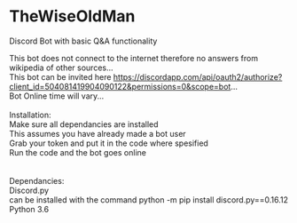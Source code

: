 # TheWiseOldMan
Discord Bot with basic Q&amp;A functionality

This bot does not connect to the internet therefore no answers from wikipedia of other sources... <br>
This bot can be invited here https://discordapp.com/api/oauth2/authorize?client_id=504081419904090122&permissions=0&scope=bot... <br>
Bot Online time will vary... <br>
<br>
Installation:<br>
  Make sure all dependancies are installed<br>
  This assumes you have already made a bot user<br>
  Grab your token and put it in the code where spesified<br>
  Run the code and the bot goes online<br>
  <br>
<br>
Dependancies:<br>
  Discord.py<br>
    can be installed with the command python -m pip install discord.py==0.16.12<br>
  Python 3.6<br>
